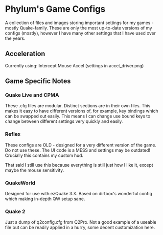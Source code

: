 # Phylum's Game Configs

A collection of files and images storing important settings for my games - mostly Quake-family. These are only the most up-to-date versions of my configs (mostly), however I have many other settings that I have used over the years.

## Acceleration
Currently using: Intercept Mouse Accel (settings in accel_driver.png)

## Game Specific Notes

### Quake Live and CPMA
These .cfg files are modular. Distinct sections are in their own files. This makes it easy to have different versions of, for example, key bindings which can be swapped out easily. This means I can change use bound keys to change between different settings very quickly and easily.

### Reflex
These configs are OLD - designed for a very different version of the game. Do not use these. The UI code is a MESS and settings may be outdated! Crucially this contains my custom hud.

That said I still use this because everything is still just how I like it, except maybe the mouse sensitivity.

### QuakeWorld
Designed for use with ezQuake 3.X. Based on dirtbox's wonderful config which making in-depth QW setup sane.

### Quake 2
Just a dump of q2config.cfg from Q2Pro. Not a good example of a useable file but can be readily applied in a hurry, some decent customization here.